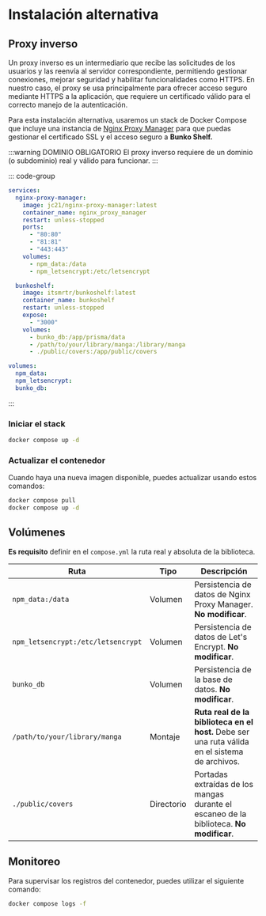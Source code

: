 # Instalación alternativa

## Proxy inverso

Un proxy inverso es un intermediario que recibe las solicitudes de los usuarios y las reenvía al servidor correspondiente, permitiendo gestionar conexiones, mejorar seguridad y habilitar funcionalidades como HTTPS. En nuestro caso, el proxy se usa principalmente para ofrecer acceso seguro mediante HTTPS a la aplicación, que requiere un certificado válido para el correcto manejo de la autenticación.

Para esta instalación alternativa, usaremos un stack de Docker Compose que incluye una instancia de [Nginx Proxy Manager](https://nginxproxymanager.com/) para que puedas gestionar el certificado SSL y el acceso seguro a **Bunko Shelf.**

:::warning DOMINIO OBLIGATORIO
El proxy inverso requiere de un dominio (o subdominio) real y válido para funcionar.
:::

::: code-group

```yaml [compose.yml]
services:
  nginx-proxy-manager:
    image: jc21/nginx-proxy-manager:latest
    container_name: nginx_proxy_manager
    restart: unless-stopped
    ports:
      - "80:80"
      - "81:81"
      - "443:443"
    volumes:
      - npm_data:/data
      - npm_letsencrypt:/etc/letsencrypt

  bunkoshelf:
    image: itsmrtr/bunkoshelf:latest
    container_name: bunkoshelf
    restart: unless-stopped
    expose:
      - "3000"
    volumes:
      - bunko_db:/app/prisma/data
      - /path/to/your/library/manga:/library/manga
      - ./public/covers:/app/public/covers

volumes:
  npm_data:
  npm_letsencrypt:
  bunko_db:
```

:::

### Iniciar el stack

```bash
docker compose up -d
```

### Actualizar el contenedor

Cuando haya una nueva imagen disponible, puedes actualizar usando estos comandos:

```bash
docker compose pull
docker compose up -d
```

## Volúmenes

**Es requisito** definir en el `compose.yml` la ruta real y absoluta de la biblioteca.

| Ruta                               | Tipo       | Descripción                                                                                    |
| ---------------------------------- | ---------- | ---------------------------------------------------------------------------------------------- |
| `npm_data:/data`                   | Volumen    | Persistencia de datos de Nginx Proxy Manager. **No modificar**.                                |
| `npm_letsencrypt:/etc/letsencrypt` | Volumen    | Persistencia de datos de Let's Encrypt. **No modificar**.                                      |
| `bunko_db`                         | Volumen    | Persistencia de la base de datos. **No modificar**.                                            |
| `/path/to/your/library/manga`      | Montaje    | **Ruta real de la biblioteca en el host.** Debe ser una ruta válida en el sistema de archivos. |
| `./public/covers`                  | Directorio | Portadas extraídas de los mangas durante el escaneo de la biblioteca. **No modificar**.        |

## Monitoreo

Para supervisar los registros del contenedor, puedes utilizar el siguiente comando:

```bash
docker compose logs -f
```
